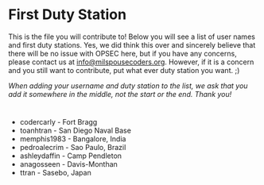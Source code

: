 # First Duty Station

This is the file you will contribute to! Below you will see a list of user names and first duty stations. Yes, we did think this over and sincerely believe that there will be no issue with OPSEC here, but if you have any concerns, please contact us at [info@milspousecoders.org](mailto:info@milspousecoders.org). However, if it is a concern and you still want to contribute, put what ever duty station you want. ;)

_When adding your username and duty station to the list, we ask that you add it somewhere in the middle, not the start or the end. Thank you!_

#

-   codercarly - Fort Bragg
-   toanhtran - San Diego Naval Base
-   memphis1983 - Bangalore, India
-   pedroalecrim - Sao Paulo, Brazil
-   ashleydaffin - Camp Pendleton
-   anagosseen - Davis-Monthan
-   ttran - Sasebo, Japan
